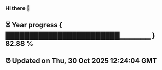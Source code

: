 ### Hi there 👋
⏳ Year progress { ████████████████████████▁▁▁▁▁▁ } 82.88 %
---
⏰ Updated on Thu, 30 Oct 2025 12:24:04 GMT
---
